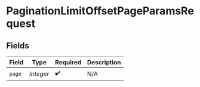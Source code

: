 # PaginationLimitOffsetPageParamsRequest


## Fields

| Field              | Type               | Required           | Description        |
| ------------------ | ------------------ | ------------------ | ------------------ |
| `page`             | *Integer*          | :heavy_check_mark: | N/A                |